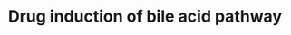 ---
annotations:
- id: PW:0000754
  parent: drug pathway
  type: Pathway Ontology
  value: drug pathway
- id: PW:0001093
  parent: regulatory pathway
  type: Pathway Ontology
  value: bile acid signaling pathway
authors:
- Mkutmon
- Susan
- MaintBot
- Eweitz
- Egonw
description: ''
last-edited: 2021-12-09
organisms:
- Bos taurus
redirect_from:
- /index.php/Pathway:WP3253
- /instance/WP3253
revision: null
schema-jsonld:
- '@context': https://schema.org/
  '@id': https://wikipathways.github.io/pathways/WP3253.html
  '@type': Dataset
  creator:
    '@type': Organization
    name: WikiPathways
  description: ''
  keywords:
  - ''
  - ABCB1
  - ABCB11
  - ABCC2
  - ABCC3
  - ABCC4
  - BA-R
  - BAAT
  - Bile Acids
  - Bilirubin
  - CYP3A4
  - CYP7A1
  - Chlorpromazine
  - Cholesterol
  - Cimetidine
  - Clarithromyci
  - Clozapine
  - Colchicine
  - Cyclosporin
  - Deoxycholic acid
  - Digoxin
  - Erythromycin
  - Ezetimibe
  - Glyburide
  - Glycocholic acid
  - Isoursodeoxycholic acid
  - Methylprednisolone
  - NR1H4
  - NR1I2
  - NR1I3
  - Oxiglutatione
  - Phomin
  - Phospholipids
  - Ranitidine
  - SLC10A1
  - SLC51A
  - SLC51B
  - SLCO1B1
  - SULT2A1
  - Silybin
  - Tacrolimus
  - Taurocholic acid
  - Tetrahydrocortisone
  - Trabectedin
  - Troglitazone
  - VDR
  license: CC0
  name: Drug induction of bile acid pathway
seo: CreativeWork
title: Drug induction of bile acid pathway
wpid: WP3253
---